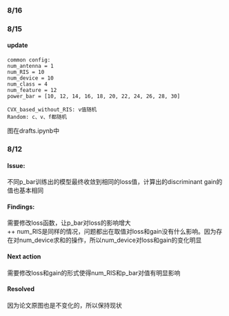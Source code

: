 ### 8/16
####

### 8/15
#### update
```text
common config:
num_antenna = 1
num_RIS = 10
num_device = 10
num_class = 4
num_feature = 12
power_bar = [10, 12, 14, 16, 18, 20, 22, 24, 26, 28, 30]

CVX_based_without_RIS: v值随机
Random: c、v、f都随机
```
图在drafts.ipynb中

### 8/12
#### Issue: 
不同p_bar训练出的模型最终收敛到相同的loss值，计算出的discriminant gain的值也基本相同
#### Findings: 
需要修改loss函数，让p_bar对loss的影响增大</br>
++ num_RIS是同样的情况，问题都出在取值对loss和gain没有什么影响。因为存在对num_device求和的操作，所以num_device对loss和gain的变化明显
#### Next action
需要修改loss和gain的形式使得num_RIS和p_bar对值有明显影响
#### Resolved
因为论文原图也是不变化的，所以保持现状
